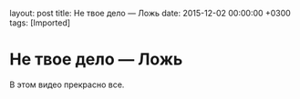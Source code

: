 layout: post
title: Не твое дело &mdash; Ложь
date: 2015-12-02 00:00:00 +0300
tags: [Imported]
# Не твое дело — Ложь 

В этом видео прекрасно все.